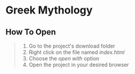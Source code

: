 # Greek Mythology

## How To Open
> 1. Go to the project's download folder
> 2. Right click on the file named _index.html_
> 3. Choose the _open with_ option
> 4. Open the project in your desired browser